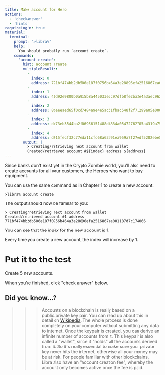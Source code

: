 ```yaml
---
title: Make account for Hero
actions:
  - 'checkAnswer'
  - 'hints'
requireLogin: true
material:
  terminal:
    prompt: ">libra%"
    help: |
      You should probably run `account create`.
    commands:
      "account create":
        hint: account create
        multipleResults:
          - 
            index: 0
            address: 771bf474bb2db506e187f0756b464a3e28896efa2516867ea001187d7c174066
          - 
            index: 1
            address: 40d92e9800b0a915b8a445033e3c97dfb8fe2ba3e4a3aec96261dccb7955052c
          - 
            index: 2
            address: 8deeeaed65f0cd7484a9e4e5ac51fbac548f2f71299a05e000156031ca78fb9f
          - 
            index: 3
            address: de73eb3544ba2f06956151488df834a05472762705a4319a7540c098c64912b5
          - 
            index: 4
            address: d915fecf32c77eda11cfc68a63a91ea959a7f27edf5282ebe8dc1060c4fbe3fb
        output: |
          > Creating/retrieving next account from wallet
          Created/retrieved account #${index} address ${address}
---
```


Since banks don’t exist yet in the Crypto Zombie world, you’ll also need to create accounts for all your customers, the Heroes who want to buy equipment.


You can use the same command as in Chapter 1 to create a new account:

```
>libra% account create
```

The output should now be familar to you:

```
> Creating/retrieving next account from wallet
Created/retrieved account #1 address 771bf474bb2db506e187f0756b464a3e28896efa2516867ea001187d7c174066
```

You can see that the *index* for the new account is 1.

Every time you create a new account, the index will increase by 1.

# Put it to the test

Create 5 new accounts.

When you're finished, click "check answer" below.

## Did you know...?
> > > Accounts on a blockchain is really based on a public/private key pair. You can read up about this in detail on [Wikipedia](https://en.wikipedia.org/wiki/Public-key_cryptography). The whole process is done completely on your computer without submitting any data to internet. Once the keypair is created, you can derive an infinite number of accounts from it. This keypair is also called a "wallet", since it "holds" all the accounts derived from it. So it's really essential to make sure your private key never hits the internet, otherwise all your money may be at risk. For people familiar with other blockchains, Libra also have an "account creation fee", whereby the account only becomes active once the fee is paid.
